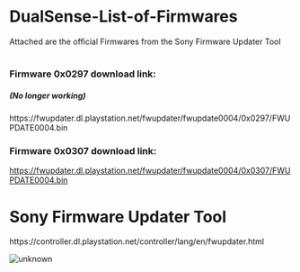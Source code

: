 # DualSense-List-of-Firmwares
Attached are the official Firmwares from the Sony Firmware Updater Tool
<h1></h1>

### Firmware 0x0297 download link: 
<h5>(No longer working)</h5>
https://fwupdater.dl.playstation.net/fwupdater/fwupdate0004/0x0297/FWUPDATE0004.bin

### Firmware 0x0307 download link: 
https://fwupdater.dl.playstation.net/fwupdater/fwupdate0004/0x0307/FWUPDATE0004.bin

<h1>Sony Firmware Updater Tool</h1>
https://controller.dl.playstation.net/controller/lang/en/fwupdater.html


![unknown](https://user-images.githubusercontent.com/4289084/164345895-e3e895df-214a-4327-8da6-51a4345414ea.png)
